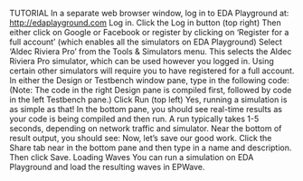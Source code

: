 TUTORIAL
In a separate web browser window, log in to EDA Playground at: http://edaplayground.com
Log in. Click the Log in button (top right) Then either
click on Google or Facebook or
register by clicking on ‘Register for a full account’ (which enables all the simulators on EDA Playground)
Select ‘Aldec Riviera Pro’ from the Tools & Simulators menu. This selects the Aldec Riviera Pro simulator, which can be used however you logged in. Using certain other simulators will require you to have registered for a full account.
In either the Design or Testbench window pane, type in the following code:
(Note: The code in the right Design pane is compiled first, followed by code in the left Testbench pane.)
Click Run (top left)
Yes, running a simulation is as simple as that!
In the bottom pane, you should see real-time results as your code is being compiled and then run. A run typically takes 1-5 seconds, depending on network traffic and simulator. Near the bottom of result output, you should see:
Now, let’s save our good work. Click the Share tab near in the bottom pane and then type in a name and description. Then click Save.
Loading Waves 
You can run a simulation on EDA Playground and load the resulting waves in EPWave.
